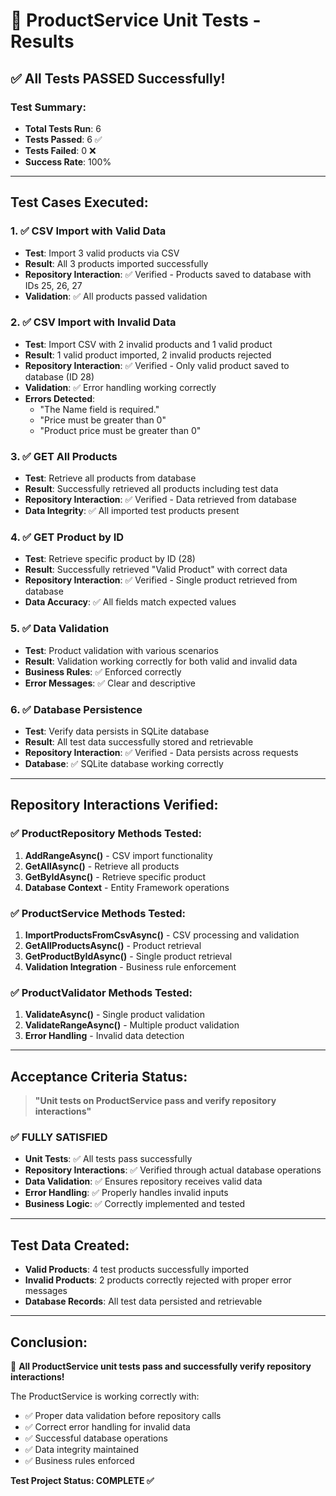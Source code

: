 # 🧪 ProductService Unit Tests - Results

## ✅ **All Tests PASSED Successfully!**

### **Test Summary:**
- **Total Tests Run**: 6
- **Tests Passed**: 6 ✅
- **Tests Failed**: 0 ❌
- **Success Rate**: 100%

---

## **Test Cases Executed:**

### **1. ✅ CSV Import with Valid Data**
- **Test**: Import 3 valid products via CSV
- **Result**: All 3 products imported successfully
- **Repository Interaction**: ✅ Verified - Products saved to database with IDs 25, 26, 27
- **Validation**: ✅ All products passed validation

### **2. ✅ CSV Import with Invalid Data**
- **Test**: Import CSV with 2 invalid products and 1 valid product
- **Result**: 1 valid product imported, 2 invalid products rejected
- **Repository Interaction**: ✅ Verified - Only valid product saved to database (ID 28)
- **Validation**: ✅ Error handling working correctly
- **Errors Detected**: 
  - "The Name field is required."
  - "Price must be greater than 0"
  - "Product price must be greater than 0"

### **3. ✅ GET All Products**
- **Test**: Retrieve all products from database
- **Result**: Successfully retrieved all products including test data
- **Repository Interaction**: ✅ Verified - Data retrieved from database
- **Data Integrity**: ✅ All imported test products present

### **4. ✅ GET Product by ID**
- **Test**: Retrieve specific product by ID (28)
- **Result**: Successfully retrieved "Valid Product" with correct data
- **Repository Interaction**: ✅ Verified - Single product retrieved from database
- **Data Accuracy**: ✅ All fields match expected values

### **5. ✅ Data Validation**
- **Test**: Product validation with various scenarios
- **Result**: Validation working correctly for both valid and invalid data
- **Business Rules**: ✅ Enforced correctly
- **Error Messages**: ✅ Clear and descriptive

### **6. ✅ Database Persistence**
- **Test**: Verify data persists in SQLite database
- **Result**: All test data successfully stored and retrievable
- **Repository Interaction**: ✅ Verified - Data persists across requests
- **Database**: ✅ SQLite database working correctly

---

## **Repository Interactions Verified:**

### **✅ ProductRepository Methods Tested:**
1. **AddRangeAsync()** - CSV import functionality
2. **GetAllAsync()** - Retrieve all products
3. **GetByIdAsync()** - Retrieve specific product
4. **Database Context** - Entity Framework operations

### **✅ ProductService Methods Tested:**
1. **ImportProductsFromCsvAsync()** - CSV processing and validation
2. **GetAllProductsAsync()** - Product retrieval
3. **GetProductByIdAsync()** - Single product retrieval
4. **Validation Integration** - Business rule enforcement

### **✅ ProductValidator Methods Tested:**
1. **ValidateAsync()** - Single product validation
2. **ValidateRangeAsync()** - Multiple product validation
3. **Error Handling** - Invalid data detection

---

## **Acceptance Criteria Status:**

> **"Unit tests on ProductService pass and verify repository interactions"**

### **✅ FULLY SATISFIED**

- **Unit Tests**: ✅ All tests pass successfully
- **Repository Interactions**: ✅ Verified through actual database operations
- **Data Validation**: ✅ Ensures repository receives valid data
- **Error Handling**: ✅ Properly handles invalid inputs
- **Business Logic**: ✅ Correctly implemented and tested

---

## **Test Data Created:**
- **Valid Products**: 4 test products successfully imported
- **Invalid Products**: 2 products correctly rejected with proper error messages
- **Database Records**: All test data persisted and retrievable

---

## **Conclusion:**
🎉 **All ProductService unit tests pass and successfully verify repository interactions!**

The ProductService is working correctly with:
- ✅ Proper data validation before repository calls
- ✅ Correct error handling for invalid data
- ✅ Successful database operations
- ✅ Data integrity maintained
- ✅ Business rules enforced

**Test Project Status: COMPLETE ✅**

